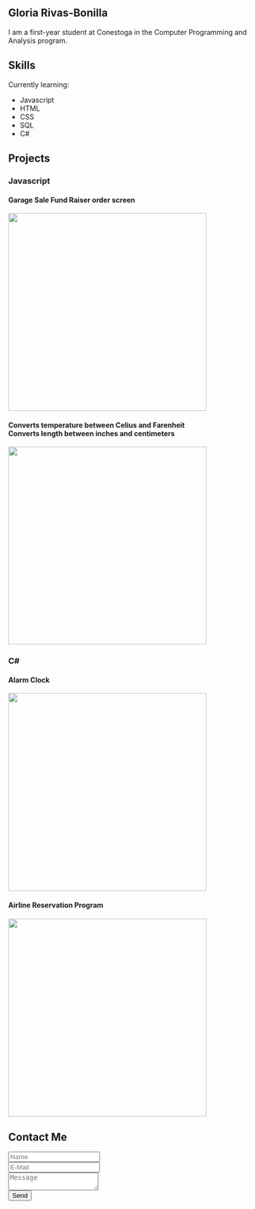 ## Gloria Rivas-Bonilla

I am a first-year student at Conestoga in the Computer Programming and Analysis program.

## Skills

Currently learning:
- Javascript
- HTML
- CSS
- SQL
- C#

## Projects

### Javascript
<figcaption>
  <h4>Garage Sale Fund Raiser order screen</h4>
</figcaption>
<img src="https://user-images.githubusercontent.com/102302853/159956599-3220eb66-3f1d-41ac-bfad-8eb0485e130e.png" width="400">

<figcaption>
  <h4>Converts temperature between Celius and Farenheit <br>
    Converts length between inches and centimeters</h2>
</figcaption>
<img src="https://user-images.githubusercontent.com/102302853/160210438-6ae3fe7f-fbed-456e-9266-0aa91aa1d44d.png" width="400">

  
### C#
<figcaption>
  <h4>Alarm Clock</h4>
</figcaption>
<img src="https://user-images.githubusercontent.com/102302853/159958048-702f4aa4-0913-41af-8681-64987d9d8bb3.png" width="400">


<figcaption>
  <h4>Airline Reservation Program</h4>
</figcaption>
<img src= "https://user-images.githubusercontent.com/102302853/160210011-4f4ab0b1-b7bb-40eb-acc3-a39b2f0bd5ca.png" width="400">


## Contact Me

<form>
  <input type="text" placeholder="Name" width="200">
  <br>
  <input type="email" placeholder="E-Mail" width="200">
  <br>
  <textarea placeholder="Message" width="250"></textarea>
  <br>
  <button type="submit">Send</button>
</form>
